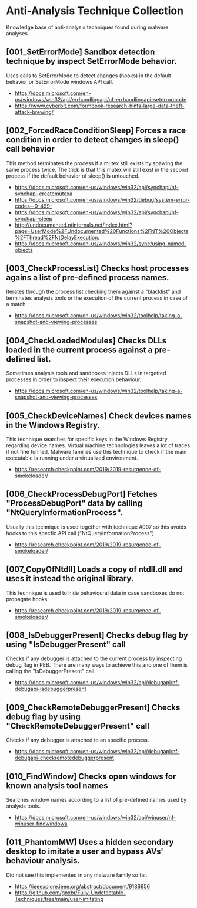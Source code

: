 # Anti-Analysis Technique Collection
Knowledge base of anti-analysis techniques found during malware analyses.

## [001_SetErrorMode] Sandbox detection technique by inspect SetErrorMode behavior. 
Uses calls to SetErrorMode to detect changes (hooks) in the default behavior or SetErrorMode windows API call. 

 - https://docs.microsoft.com/en-us/windows/win32/api/errhandlingapi/nf-errhandlingapi-seterrormode
 - https://www.cyberbit.com/formbook-research-hints-large-data-theft-attack-brewing/

## [002_ForcedRaceConditionSleep] Forces a race condition in order to detect changes in sleep() call behavior
This method terminates the process if a mutex still exists by spawing the same process twice. The trick is that this mutex will still exist in the second process if the default behavior of sleep() is untouched. 

 - https://docs.microsoft.com/en-us/windows/win32/api/synchapi/nf-synchapi-createmutexa
 - https://docs.microsoft.com/en-us/windows/win32/debug/system-error-codes--0-499-
 - https://docs.microsoft.com/en-us/windows/win32/api/synchapi/nf-synchapi-sleep
 - http://undocumented.ntinternals.net/index.html?page=UserMode%2FUndocumented%20Functions%2FNT%20Objects%2FThread%2FNtDelayExecution.
 - https://docs.microsoft.com/en-us/windows/win32/sync/using-named-objects

## [003_CheckProcessList] Checks host processes agains a list of pre-defined process names.
Iterates through the process list checking them against a "blacklist" and terminates analysis tools or the execution of the current process in case of a match.

 - https://docs.microsoft.com/en-us/windows/win32/toolhelp/taking-a-snapshot-and-viewing-processes

## [004_CheckLoadedModules] Checks DLLs loaded in the current process against a pre-defined list.
Sometimes analysis tools and sandboxes injects DLLs in targetted processes in order to inspect their execution behaviour.

 - https://docs.microsoft.com/en-us/windows/win32/toolhelp/taking-a-snapshot-and-viewing-processes

## [005_CheckDeviceNames] Check devices names in the Windows Registry.
This technique searches for specific keys in the Windows Registry regarding device names. Virtual machine technologies leaves a lot of traces if not fine tunned. Malware families use this technique to check if the main executable is running under a virtualized environment.

 - https://research.checkpoint.com/2019/2019-resurgence-of-smokeloader/

## [006_CheckProcessDebugPort] Fetches "ProcessDebugPort" data by calling "NtQueryInformationProcess".
Usually this technique is used together with technique #007 so this avoids hooks to this specfic API call ("NtQueryInformationProcess").

 - https://research.checkpoint.com/2019/2019-resurgence-of-smokeloader/

## [007_CopyOfNtdll] Loads a copy of ntdll.dll and uses it instead the original library.
This technique is used to hide behavioural data in case sandboxes do not propagate hooks. 

 - https://research.checkpoint.com/2019/2019-resurgence-of-smokeloader/

## [008_IsDebuggerPresent] Checks debug flag by using "IsDebuggerPresent" call
Checks if any debugger is attached to the current process by inspecting debug flag in PEB. There are many ways to achieve this and one of them is calling the "IsDebuggerPresent" call.

 - https://docs.microsoft.com/en-us/windows/win32/api/debugapi/nf-debugapi-isdebuggerpresent

## [009_CheckRemoteDebuggerPresent] Checks debug flag by using "CheckRemoteDebuggerPresent" call
Checks if any debugger is attached to an specific process.

 - https://docs.microsoft.com/en-us/windows/win32/api/debugapi/nf-debugapi-checkremotedebuggerpresent

## [010_FindWindow] Checks open windows for known analysis tool names
Searches window names according to a list of pre-defined names used by analysis tools.

 - https://docs.microsoft.com/en-us/windows/win32/api/winuser/nf-winuser-findwindowa

## [011_PhantomMW] Uses a hidden secondary desktop to imitate a user and bypass AVs' behaviour analysis. 
Did not see this implemented in any malware family so far.

 - https://ieeexplore.ieee.org/abstract/document/9186656
 - https://github.com/gnxbr/Fully-Undetectable-Techniques/tree/main/user-imitating

